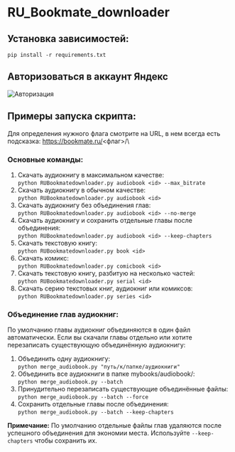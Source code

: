 # RU_Bookmate_downloader
## Установка зависимостей:
`pip install -r requirements.txt`

## Авторизоваться в аккаунт Яндекс
![Авторизация](https://github.com/kettle017/RU_Bookmate_downloader/assets/37309120/bb3453eb-5d44-4410-b2e1-05193c88333e)

## Примеры запуска скрипта:
Для определения нужного флага смотрите на URL, в нем всегда есть подсказка: https://bookmate.ru/<флаг>/<id>\

### Основные команды:
1. Скачать аудиокнигу в максимальном качестве:\
`python RUBookmatedownloader.py audiobook <id> --max_bitrate`
2. Скачать аудиокнигу в обычном качестве:\
`python RUBookmatedownloader.py audiobook <id>`
3. Скачать аудиокнигу без объединения глав:\
`python RUBookmatedownloader.py audiobook <id> --no-merge`
4. Скачать аудиокнигу и сохранить отдельные главы после объединения:\
`python RUBookmatedownloader.py audiobook <id> --keep-chapters`
5. Скачать текстовую книгу:\
`python RUBookmatedownloader.py book <id>`
6. Скачать комикс:\
`python RUBookmatedownloader.py comicbook <id>`
7. Скачать текстовую книгу, разбитую на несколько частей:\
`python RUBookmatedownloader.py serial <id>`
8. Скачать серию текстовых книг, аудиокниг или комиксов:\
`python RUBookmatedownloader.py series <id>`

### Объединение глав аудиокниг:
По умолчанию главы аудиокниг объединяются в один файл автоматически. Если вы скачали главы отдельно или хотите перезаписать существующую объединённую аудиокнигу:

1. Объединить одну аудиокнигу:\
`python merge_audiobook.py "путь/к/папке/аудиокниги"`
2. Объединить все аудиокниги в папке mybooks/audiobook/:\
`python merge_audiobook.py --batch`
3. Принудительно перезаписать существующие объединённые файлы:\
`python merge_audiobook.py --batch --force`
4. Сохранить отдельные главы после объединения:\
`python merge_audiobook.py --batch --keep-chapters`

**Примечание:** По умолчанию отдельные файлы глав удаляются после успешного объединения для экономии места. Используйте `--keep-chapters` чтобы сохранить их.
